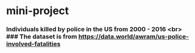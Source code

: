 # mini-project
### Individuals killed by police in the US from 2000 - 2016 &lt;br> ### The dataset is from https://data.world/awram/us-police-involved-fatalities
